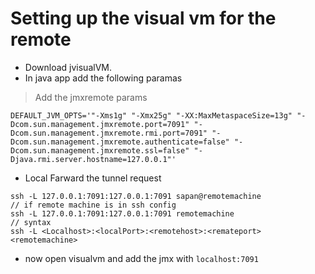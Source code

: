 # Setting up the visual vm for the remote

* Download jvisualVM.
* In java app add the following paramas
> Add the jmxremote params
```
DEFAULT_JVM_OPTS='"-Xms1g" "-Xmx25g" "-XX:MaxMetaspaceSize=13g" "-Dcom.sun.management.jmxremote.port=7091" "-Dcom.sun.management.jmxremote.rmi.port=7091" "-Dcom.sun.management.jmxremote.authenticate=false" "-Dcom.sun.management.jmxremote.ssl=false" "-Djava.rmi.server.hostname=127.0.0.1"'
```
* Local Farward the tunnel request
```
ssh -L 127.0.0.1:7091:127.0.0.1:7091 sapan@remotemachine
// if remote machine is in ssh config
ssh -L 127.0.0.1:7091:127.0.0.1:7091 remotemachine
// syntax
ssh -L <Localhost>:<localPort>:<remotehost>:<remateport> <remotemachine>
```
* now open visualvm and add the jmx with `localhost:7091`
